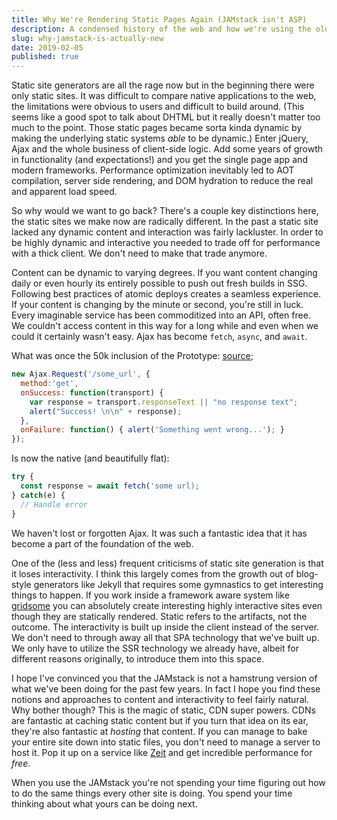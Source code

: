 ```yaml
---
title: Why We're Rendering Static Pages Again (JAMstack isn't ASP)
description: A condensed history of the web and how we're using the oldest web tech in a very new way. 
slug: why-jamstack-is-actually-new
date: 2019-02-05
published: true
---
```


Static site generators are all the rage now but in the beginning there were only static sites. It was difficult to compare native applications to the web, the limitations were obvious to users and difficult to build around.  (This seems like a good spot to talk about DHTML but it really doesn't matter too much to the point. Those static pages became sorta kinda dynamic by making the underlying static systems _able_ to be dynamic.) Enter jQuery, Ajax and the whole business of client-side logic. Add some years of growth in functionality (and expectations!) and you get the single page app and modern frameworks. Performance optimization inevitably led to AOT compilation, server side rendering, and DOM hydration to reduce the real and apparent load speed.

So why would we want to go back? There's a couple key distinctions here, the static sites we make now are radically different. In the past a static site lacked any dynamic content and interaction was fairly lackluster. In order to be highly dynamic and interactive you needed to trade off for performance with a thick client. We don't need to make that trade anymore.

Content can be dynamic to varying degrees. If you want content changing daily or even hourly its entirely possible to push out fresh builds in SSG. Following best practices of atomic deploys creates a seamless experience. If your content is changing by the minute or second, you're still in luck. Every imaginable service has been commoditized into an API, often free. We couldn't access content in this way for a long while and even when we could it certainly wasn't easy. Ajax has become `fetch`, `async`, and `await`.

What was once the 50k inclusion of the Prototype:
[source](http://prototypejs.org/learn/introduction-to-ajax.html);

```js
new Ajax.Request('/some_url', {
  method:'get',
  onSuccess: function(transport) {
    var response = transport.responseText || "no response text";
    alert("Success! \n\n" + response);
  },
  onFailure: function() { alert('Something went wrong...'); }
});
```

Is now the native (and beautifully flat):

```js
try {
  const response = await fetch('some url);
} catch(e) {
  // Handle error
}
```

We haven't lost or forgotten Ajax. It was such a fantastic idea that it has become a part of the foundation of the web.

One of the (less and less) frequent criticisms of static site generation is that it loses interactivity. I think this largely comes from the growth out of blog-style generators like Jekyll that requires some gymnastics to get interesting things to happen. If you work inside a framework aware system like [gridsome](https://gridsome.org/) you can absolutely create interesting highly interactive sites even though they are statically rendered. Static refers to the artifacts, not the outcome. The interactivity is built up inside the client instead of the server. We don't need to through away all that SPA technology that we've built up. We only have to utilize the SSR technology we already have, albeit for different reasons originally, to introduce them into this space.

I hope I've convinced you that the JAMstack is not a hamstrung version of what we've been doing for the past few years. In fact I hope you find these notions and approaches to content and interactivity to feel fairly natural. Why bother though? This is the magic of static, CDN super powers. CDNs are fantastic at caching static content but if you turn that idea on its ear, they're also fantastic at _hosting_ that content. If you can manage to bake your entire site down into static files, you don't need to manage a server to host it. Pop it up on a service like [Zeit](https://zeit.co) and get incredible performance for *free.*

When you use the JAMstack you're not spending your time figuring out how to do the same things every other site is doing. You spend your time thinking about what yours can be doing next.